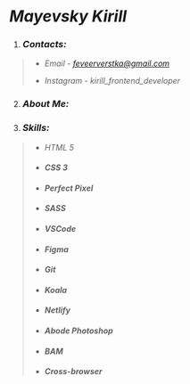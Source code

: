 #  *Mayevsky Kirill*

1. ###  *Contacts:*

> - *Email - feveerverstka@gmail.com*
>
> - *Instagram -  kirill_frontend_developer*

2. ###  *About Me:*

3. ###  *Skills:*

>  - *HTML 5*
>  - ####  *CSS 3*
>  - ####  *Perfect Pixel*
>  - ####  *SASS*
>  - ####  *VSCode*
>  - ####  *Figma*
>  - ####  *Git*
>  - ####  *Koala*
>  - ####  *Netlify*
>  - ####  *Abode Photoshop*
>  - ####  *BAM*
>  - ####  *Cross-browser*
